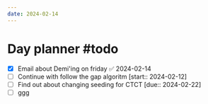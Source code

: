```yaml
---
date: 2024-02-14
---
```

# Day planner #todo 
- [x] Email about Demi'ing on friday ✅ 2024-02-14
- [ ] Continue with follow the gap algoritm  [start:: 2024-02-12]
- [ ] Find out about changing seeding for CTCT  [due:: 2024-02-22]
- [ ] ggg
